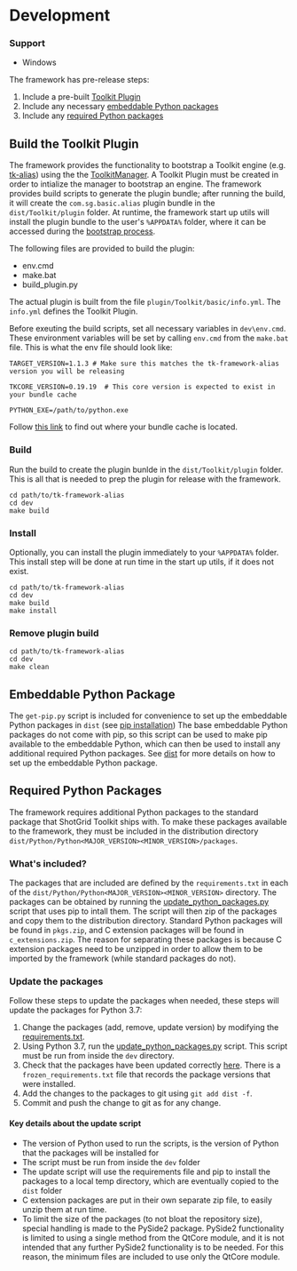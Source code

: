 # Development

### Support

- Windows

The framework has pre-release steps:

1. Include a pre-built [Toolkit Plugin](#build_toolkit_plugin)
2. Include any necessary [embeddable Python packages](#embed_py_package)
3. Include any [required Python packages](#required-python-packages)

## <a name="build_toolkit_plugin"></a> Build the Toolkit Plugin

The framework provides the functionality to bootstrap a Toolkit engine (e.g. [tk-alias](https://github.com/shotgunsoftware/tk-alias)) using the the [ToolkitManager](https://github.com/shotgunsoftware/tk-core/blob/develop/python/tank/bootstrap/manager.py). A Toolkit Plugin must be created in order to intialize the manager to bootstrap an engine. The framework provides build scripts to generate the plugin bundle; after running the build, it will create the `com.sg.basic.alias` plugin bundle in the `dist/Toolkit/plugin` folder. At runtime, the framework start up utils will install the plugin bundle to the user's `%APPDATA%` folder, where it can be accessed during the [bootstrap process](https://github.com/shotgunsoftware/tk-framework-alias/blob/develop/python/tk_framework_alias_utils/plugin_bootstrap.py).

The following files are provided to build the plugin:

- env.cmd
- make.bat
- build_plugin.py

The actual plugin is built from the file `plugin/Toolkit/basic/info.yml`. The `info.yml` defines the Toolkit Plugin.

Before exeuting the build scripts, set all necessary variables in `dev\env.cmd`. These environment variables will be set by calling `env.cmd` from the `make.bat` file. This is what the env file should look like:

```
TARGET_VERSION=1.1.3 # Make sure this matches the tk-framework-alias version you will be releasing

TKCORE_VERSION=0.19.19  # This core version is expected to exist in your bundle cache

PYTHON_EXE=/path/to/python.exe
```

Follow [this link](https://developer.shotgridsoftware.com/7c9867c0/#bundle-cache) to find out where your bundle cache is located.

### Build

Run the build to create the plugin bunlde in the `dist/Toolkit/plugin` folder. This is all that is needed to prep the plugin for release with the framework.

```
cd path/to/tk-framework-alias
cd dev
make build
```

### Install

Optionally, you can install the plugin immediately to your `%APPDATA%` folder. This install step will be done at run time in the start up utils, if it does not exist.

```
cd path/to/tk-framework-alias
cd dev
make build
make install
```

### Remove plugin build

```
cd path/to/tk-framework-alias
cd dev
make clean
```

## <a name="embed_py_package"></a>Embeddable Python Package

The `get-pip.py` script is included for convenience to set up the embeddable Python packages in `dist` (see [pip installation](https://pip.pypa.io/en/stable/installation/)) The base embeddable Python packages do not come with pip, so this script can be used to make pip available to the embeddable Python, which can then be used to install any additional required Python packages. See [dist](https://github.com/shotgunsoftware/tk-framework-alias/blob/develop/dist/README.md) for more details on how to set up the embeddable Python package.

## Required Python Packages

The framework requires additional Python packages to the standard package that ShotGrid Toolkit ships with. To make these packages available to the framework, they must be included in the distribution directory `dist/Python/Python<MAJOR_VERSION><MINOR_VERSION>/packages`.

### What's included?

The packages that are included are defined by the `requirements.txt` in each of the `dist/Python/Python<MAJOR_VERSION><MINOR_VERSION>` directory. The packages can be obtained by running the [update_python_packages.py](https://github.com/shotgunsoftware/tk-framework-alias/blob/develop/dev/update_python_packages.py) script that uses pip to intall them. The script will then zip of the packages and copy them to the distribution directory. Standard Python packages will be found in `pkgs.zip`, and C extension packages will be found in `c_extensions.zip`. The reason for separating these packages is because C extension packages need to be unzipped in order to allow them to be imported by the framework (while standard packages do not).

### Update the packages

Follow these steps to update the packages when needed, these steps will update the packages for Python 3.7:

1. Change the packages (add, remove, update version) by modifying the [requirements.txt](https://github.com/shotgunsoftware/tk-framework-alias/blob/develop/dist/Python/Python37/requirements.txt).
2. Using Python 3.7, run the [update_python_packages.py](https://github.com/shotgunsoftware/tk-framework-alias/blob/develop/dev/update_python_packages.py) script. This script must be run from inside the `dev` directory.
3. Check that the packages have been updated correctly [here](https://github.com/shotgunsoftware/tk-framework-alias/blob/develop/dist/Python/Python37/packages). There is a `frozen_requirements.txt` file that records the package versions that were installed.
4. Add the changes to the packages to git using `git add dist -f`.
5. Commit and push the change to git as for any change.

#### Key details about the update script

- The version of Python used to run the scripts, is the version of Python that the packages will be installed for
- The script must be run from inside the `dev` folder
- The update script will use the requirements file and pip to install the packages to a local temp directory, which are eventually copied to the `dist` folder
- C extension packages are put in their own separate zip file, to easily unzip them at run time.
- To limit the size of the packages (to not bloat the repository size), special handling is made to the PySide2 package. PySide2 functionality is limited to using a single method from the QtCore module, and it is not intended that any further PySide2 functionality is to be needed. For this reason, the minimum files are included to use only the QtCore module.
